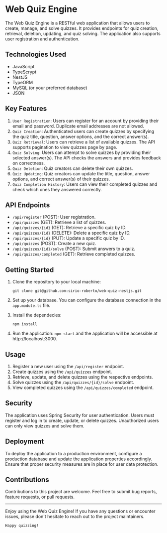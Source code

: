 # Web Quiz Engine

The Web Quiz Engine is a RESTful web application that allows users to create, manage, and solve quizzes. It provides endpoints for quiz creation, retrieval, deletion, updating, and quiz solving. The application also supports user registration and authentication.

## Technologies Used

- JavaScript
- TypeScrypt
- NestJS
- TypeORM
- MySQL (or your preferred database)
- JSON

## Key Features

1. `User Registration`: Users can register for an account by providing their email and password. Duplicate email addresses are not allowed.
2. `Quiz Creation`: Authenticated users can create quizzes by specifying the quiz title, question, answer options, and the correct answer(s).
3. `Quiz Retrieval`: Users can retrieve a list of available quizzes. The API supports pagination to view quizzes page by page.
4. `Quiz Solving`: Users can attempt to solve quizzes by providing their selected answer(s). The API checks the answers and provides feedback on correctness.
5. `Quiz Deletion`: Quiz creators can delete their own quizzes.
6. `Quiz Updating`: Quiz creators can update the title, question, answer options, and correct answer(s) of their quizzes.
7. `Quiz Completion History`: Users can view their completed quizzes and check which ones they answered correctly.

## API Endpoints

- `/api/register` (POST): User registration.
- `/api/quizzes` (GET): Retrieve a list of quizzes.
- `/api/quizzes/{id}` (GET): Retrieve a specific quiz by ID.
- `/api/quizzes/{id}` (DELETE): Delete a specific quiz by ID.
- `/api/quizzes/{id}` (PUT): Update a specific quiz by ID.
- `/api/quizzes` (POST): Create a new quiz.
- `/api/quizzes/{id}/solve` (POST): Submit answers to a quiz.
- `/api/quizzes/completed` (GET): Retrieve completed quizzes.

## Getting Started

1. Clone the repository to your local machine:

   ```
   git clone git@github.com:sirio-roberto/web-quiz-nestjs.git
   ```

2. Set up your database. You can configure the database connection in the `app.module.ts` file.

3. Install the dependecies:

   ```
   npm install
   ```

4. Run the application: `npm start` and the application will be accessible at http://localhost:3000.

## Usage

1. Register a new user using the `/api/register` endpoint.
2. Create quizzes using the `/api/quizzes` endpoint.
3. Retrieve, update, and delete quizzes using the respective endpoints.
4. Solve quizzes using the `/api/quizzes/{id}/solve` endpoint.
5. View completed quizzes using the `/api/quizzes/completed` endpoint.

## Security

The application uses Spring Security for user authentication. Users must register and log in to create, update, or delete quizzes. Unauthorized users can only view quizzes and solve them.

## Deployment

To deploy the application to a production environment, configure a production database and update the application properties accordingly. Ensure that proper security measures are in place for user data protection.

## Contributions

Contributions to this project are welcome. Feel free to submit bug reports, feature requests, or pull requests.

---

Enjoy using the Web Quiz Engine! If you have any questions or encounter issues, please don't hesitate to reach out to the project maintainers.

`Happy quizzing!`
